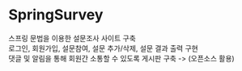 # SpringSurvey

스프링 문법을 이용한 설문조사 사이트 구축    
로그인, 회원가입, 설문참여, 설문 추가/삭제, 설문 결과 출력 구현  
댓글 및 알림을 통해 회원간 소통할 수 있도록 게시판 구축 -> (오픈소스 활용) 

